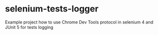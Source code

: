 # selenium-tests-logger
Example project how to use Chrome Dev Tools protocol in selenium 4 and JUnit 5 for tests logging
